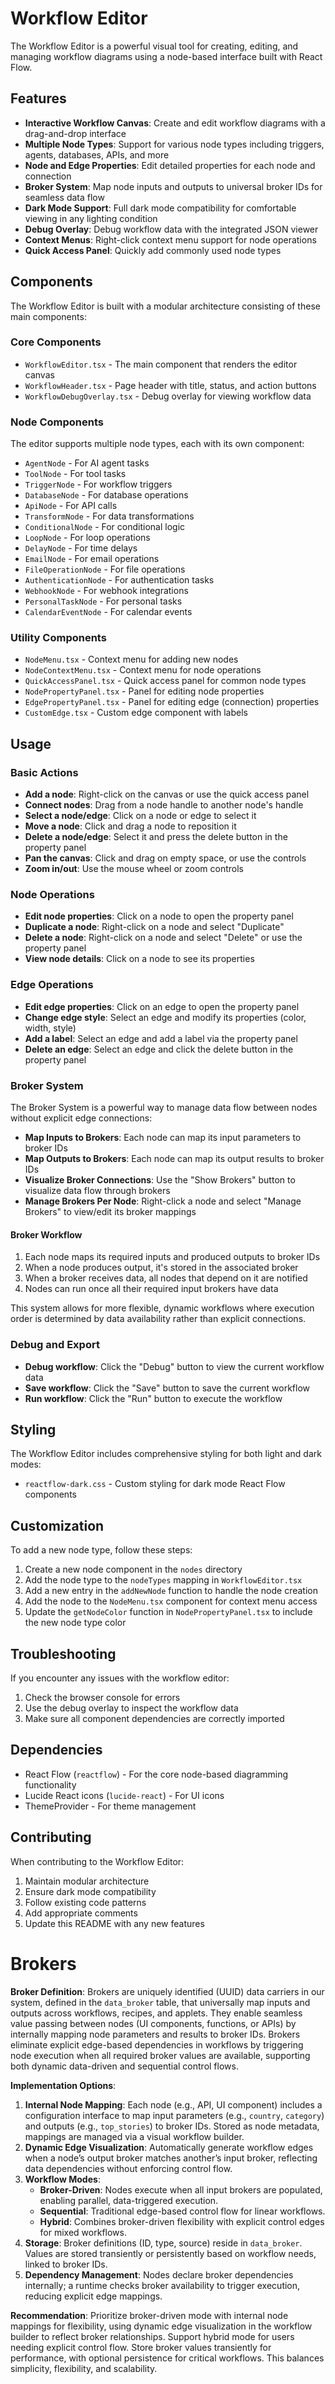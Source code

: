 # Workflow Editor

The Workflow Editor is a powerful visual tool for creating, editing, and managing workflow diagrams using a node-based interface built with React Flow.

## Features

- **Interactive Workflow Canvas**: Create and edit workflow diagrams with a drag-and-drop interface
- **Multiple Node Types**: Support for various node types including triggers, agents, databases, APIs, and more
- **Node and Edge Properties**: Edit detailed properties for each node and connection
- **Broker System**: Map node inputs and outputs to universal broker IDs for seamless data flow
- **Dark Mode Support**: Full dark mode compatibility for comfortable viewing in any lighting condition
- **Debug Overlay**: Debug workflow data with the integrated JSON viewer
- **Context Menus**: Right-click context menu support for node operations
- **Quick Access Panel**: Quickly add commonly used node types

## Components

The Workflow Editor is built with a modular architecture consisting of these main components:

### Core Components

- `WorkflowEditor.tsx` - The main component that renders the editor canvas
- `WorkflowHeader.tsx` - Page header with title, status, and action buttons
- `WorkflowDebugOverlay.tsx` - Debug overlay for viewing workflow data

### Node Components

The editor supports multiple node types, each with its own component:

- `AgentNode` - For AI agent tasks
- `ToolNode` - For tool tasks
- `TriggerNode` - For workflow triggers
- `DatabaseNode` - For database operations
- `ApiNode` - For API calls
- `TransformNode` - For data transformations
- `ConditionalNode` - For conditional logic
- `LoopNode` - For loop operations
- `DelayNode` - For time delays
- `EmailNode` - For email operations
- `FileOperationNode` - For file operations
- `AuthenticationNode` - For authentication tasks
- `WebhookNode` - For webhook integrations
- `PersonalTaskNode` - For personal tasks
- `CalendarEventNode` - For calendar events

### Utility Components

- `NodeMenu.tsx` - Context menu for adding new nodes
- `NodeContextMenu.tsx` - Context menu for node operations
- `QuickAccessPanel.tsx` - Quick access panel for common node types
- `NodePropertyPanel.tsx` - Panel for editing node properties
- `EdgePropertyPanel.tsx` - Panel for editing edge (connection) properties
- `CustomEdge.tsx` - Custom edge component with labels

## Usage

### Basic Actions

- **Add a node**: Right-click on the canvas or use the quick access panel
- **Connect nodes**: Drag from a node handle to another node's handle
- **Select a node/edge**: Click on a node or edge to select it
- **Move a node**: Click and drag a node to reposition it
- **Delete a node/edge**: Select it and press the delete button in the property panel
- **Pan the canvas**: Click and drag on empty space, or use the controls
- **Zoom in/out**: Use the mouse wheel or zoom controls

### Node Operations

- **Edit node properties**: Click on a node to open the property panel
- **Duplicate a node**: Right-click on a node and select "Duplicate"
- **Delete a node**: Right-click on a node and select "Delete" or use the property panel
- **View node details**: Click on a node to see its properties

### Edge Operations

- **Edit edge properties**: Click on an edge to open the property panel
- **Change edge style**: Select an edge and modify its properties (color, width, style)
- **Add a label**: Select an edge and add a label via the property panel
- **Delete an edge**: Select an edge and click the delete button in the property panel

### Broker System

The Broker System is a powerful way to manage data flow between nodes without explicit edge connections:

- **Map Inputs to Brokers**: Each node can map its input parameters to broker IDs
- **Map Outputs to Brokers**: Each node can map its output results to broker IDs
- **Visualize Broker Connections**: Use the "Show Brokers" button to visualize data flow through brokers
- **Manage Brokers Per Node**: Right-click a node and select "Manage Brokers" to view/edit its broker mappings

#### Broker Workflow

1. Each node maps its required inputs and produced outputs to broker IDs
2. When a node produces output, it's stored in the associated broker
3. When a broker receives data, all nodes that depend on it are notified
4. Nodes can run once all their required input brokers have data

This system allows for more flexible, dynamic workflows where execution order is determined by data availability rather than explicit connections.

### Debug and Export

- **Debug workflow**: Click the "Debug" button to view the current workflow data
- **Save workflow**: Click the "Save" button to save the current workflow
- **Run workflow**: Click the "Run" button to execute the workflow

## Styling

The Workflow Editor includes comprehensive styling for both light and dark modes:

- `reactflow-dark.css` - Custom styling for dark mode React Flow components

## Customization

To add a new node type, follow these steps:

1. Create a new node component in the `nodes` directory
2. Add the node type to the `nodeTypes` mapping in `WorkflowEditor.tsx`
3. Add a new entry in the `addNewNode` function to handle the node creation
4. Add the node to the `NodeMenu.tsx` component for context menu access
5. Update the `getNodeColor` function in `NodePropertyPanel.tsx` to include the new node type color

## Troubleshooting

If you encounter any issues with the workflow editor:

1. Check the browser console for errors
2. Use the debug overlay to inspect the workflow data
3. Make sure all component dependencies are correctly imported

## Dependencies

- React Flow (`reactflow`) - For the core node-based diagramming functionality
- Lucide React icons (`lucide-react`) - For UI icons
- ThemeProvider - For theme management

## Contributing

When contributing to the Workflow Editor:

1. Maintain modular architecture
2. Ensure dark mode compatibility
3. Follow existing code patterns
4. Add appropriate comments
5. Update this README with any new features 



# Brokers

**Broker Definition**: Brokers are uniquely identified (UUID) data carriers in our system, defined in the `data_broker` table, that universally map inputs and outputs across workflows, recipes, and applets. They enable seamless value passing between nodes (UI components, functions, or APIs) by internally mapping node parameters and results to broker IDs. Brokers eliminate explicit edge-based dependencies in workflows by triggering node execution when all required broker values are available, supporting both dynamic data-driven and sequential control flows.

**Implementation Options**:
1. **Internal Node Mapping**: Each node (e.g., API, UI component) includes a configuration interface to map input parameters (e.g., `country`, `category`) and outputs (e.g., `top_stories`) to broker IDs. Stored as node metadata, mappings are managed via a visual workflow builder.
2. **Dynamic Edge Visualization**: Automatically generate workflow edges when a node’s output broker matches another’s input broker, reflecting data dependencies without enforcing control flow.
3. **Workflow Modes**:
   - **Broker-Driven**: Nodes execute when all input brokers are populated, enabling parallel, data-triggered execution.
   - **Sequential**: Traditional edge-based control flow for linear workflows.
   - **Hybrid**: Combines broker-driven flexibility with explicit control edges for mixed workflows.
4. **Storage**: Broker definitions (ID, type, source) reside in `data_broker`. Values are stored transiently or persistently based on workflow needs, linked to broker IDs.
5. **Dependency Management**: Nodes declare broker dependencies internally; a runtime checks broker availability to trigger execution, reducing explicit edge mappings.

**Recommendation**: Prioritize broker-driven mode with internal node mappings for flexibility, using dynamic edge visualization in the workflow builder to reflect broker relationships. Support hybrid mode for users needing explicit control flow. Store broker values transiently for performance, with optional persistence for critical workflows. This balances simplicity, flexibility, and scalability.